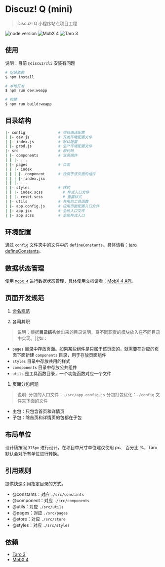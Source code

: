 # Discuz! Q (mini)

> Discuz! Q 小程序站点项目工程

![node version](https://img.shields.io/badge/node-%3E%3D10.13.0-blue)
![MobX 4](https://img.shields.io/badge/MobX-4.15.4-brightgreen)
![Taro 3](https://img.shields.io/badge/Taro-3.1.1-brightgreen)

## 使用

说明：目前 `@discuz/cli` 安装有问题

```bash
# 安装依赖
$ npm install

# 本地开发
$ npm run dev:weapp

# 构建
$ npm run build:weapp
```

## 目录结构

```bash
|- config               # 项目编译配置
| |- dev.js             # 开发环境配置文件
| |- index.js           # 默认配置
| |- prod.js            # 生产环境配置文件
|- src                  # 源代码
| |- components         # 业务组件
| | |- ...
| |- pages              # 页面
| | |- index
| | | |- component      # 独属于该页面的组件
| | | |- index.jsx
| | |- ...
| |- styles             # 样式
| | |- index.scss         # 样式入口文件
| | |- reset.scss         # 重置样式
| |- utils              # 共用的工具函数
| |- app.config.js      # 应用页面配置入口文件
| |- app.jsx            # 全局入口文件
| |- app.scss           # 全局样式入口
```

## 环境配置

通过 `config` 文件夹中的文件中的 `defineConstants`。具体请看：[taro defineConstants](https://taro-docs.jd.com/taro/docs/next/config-detail#defineconstants)。

## 数据状态管理

使用 [`MobX 4`](https://cn.mobx.js.org) 进行数据状态管理，具体使用文档请看：[MobX 4 API](https://cn.mobx.js.org/refguide/api.html)。

## 页面开发规范

1. [命名规范](.。/docs/naming.md)

2. 各司其职

> 说明：根据**目录结构**给出来的目录说明，将不同职责的模块放入在不同目录中实现。比如：

- `pages` 目录中存放页面。如果某些组件是只属于该页面的，就需要在对应的页面下面新建 `components` 目录，用于存放页面组件
- `styles` 目录中存放共用的样式
- `comoponents` 目录中存放公共组件
- `utils` 是工具函数目录，一个功能函数对应一个文件

1. 页面分包问题
> 说明:
> 分包的入口文件：`./src/app.config.js`
> 分包打包优化：`./config` 文件夹下面的文件
- 主包：只包含首页和详情页
- 子包：除首页和详情页的包都在子包

## 布局单位

设计稿按照 `375px` 进行设计。在项目中尺寸单位建议使用 px、 百分比 %，Taro 默认会对所有单位进行转换。

## 引用规则

提供快速引用指定目录的方式。

- @constants：对应 `./src/constants`
- @component：对应 `./src/components`
- @utils：对应 `./src/utils`
- @pages：对应 `./src/pages`
- @store：对应 `./src/store`
- @styles：对应 `./src/styles`


## 依赖
- [Taro 3](http://taro-docs.jd.com/taro/docs/README)
- [MobX 4](https://cn.mobx.js.org/)

